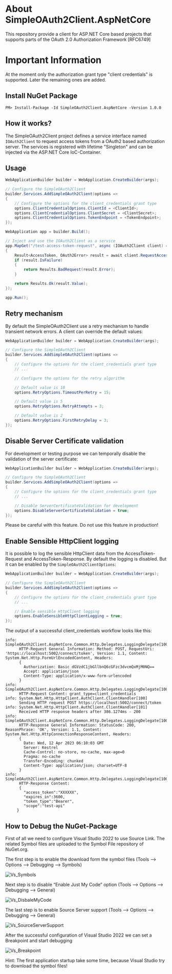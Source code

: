 # About SimpleOAuth2Client.AspNetCore
This repository provide a client for ASP.NET Core based projects that supports parts of the OAuth 2.0 Authorization Framework [RFC6749]

# Important Information
At the moment only the authorization grant type "client credentials" is supported. Later the remaining ones are added.

## Install NuGet Package
    PM> Install-Package -Id SimpleOAuth2Client.AspNetCore -Version 1.0.0

## How it works?
The SimpleOAuth2Client project defines a service interface named `IOAuth2Client` to request access tokens from a OAuth2 based authorization server. The services is registered with lifetime "Singleton" and can be injected via the ASP.NET Core IoC-Container.

## Usage

```csharp
WebApplicationBuilder builder = WebApplication.CreateBuilder(args);

// Configure the SimpleOAuth2Client
builder.Services.AddSimpleOAuth2Client(options =>
{
    // Configure the options for the client_credentials grant type
    options.ClientCredentialOptions.ClientId = <ClientId>;
    options.ClientCredentialOptions.ClientSecret = <ClientSecret>;
    options.ClientCredentialOptions.TokenEndpoint = <TokenEndpoint>;
});

WebApplication app = builder.Build();

// Inject and use the IOAuth2Client as a service
app.MapGet("/test-access-token-request", async (IOAuth2Client client) =>
{
    Result<AccessToken, OAuth2Error> result = await client.RequestAccessToken();
    if (result.IsFailure)
    {
        return Results.BadRequest(result.Error);
    }

    return Results.Ok(result.Value);
});

app.Run();
```

## Retry mechanism

By default the SimpleOAuth2Client use a retry mechanism to handle transient network errors. A client can override the
default values:

```csharp
WebApplicationBuilder builder = WebApplication.CreateBuilder(args);

// Configure the SimpleOAuth2Client
builder.Services.AddSimpleOAuth2Client(options =>
{
    // Configure the options for the client_credentials grant type
    // ...

    // Configure the options for the retry algorithm

    // Default value is 10
    options.RetryOptions.TimeoutPerRetry = 15;

    // Default value is 5
    options.RetryOptions.RetryAttempts = 3;

    // Default value is 2
    options.RetryOptions.FirstRetryDelay = 3;
});
```


## Disable Server Certificate validation

For development or testing purpose we can temporally disable the validation of the server certificate:

```csharp
WebApplicationBuilder builder = WebApplication.CreateBuilder(args);

// Configure the SimpleOAuth2Client
builder.Services.AddSimpleOAuth2Client(options =>
{
    // Configure the options for the client_credentials grant type
    // ...

    // Disable ServerCertificateValidation for development
    options.DisableServerCertificateValidation = true;
});
```

Please be careful with this feature. Do not use this feature in production!

## Enable Sensible HttpClient logging

It is possible to log the sensible HttpClient data from the AccessToken-Request and AccessToken-Response. By default the logging is disabled. But it can be enabled by the `SimpleOAuth2ClientOptions`:

```csharp
WebApplicationBuilder builder = WebApplication.CreateBuilder(args);

// Configure the SimpleOAuth2Client
builder.Services.AddSimpleOAuth2Client(options =>
{
    // Configure the options for the client_credentials grant type
    // ...

    // Enable sensible HttpClient logging
    options.EnableSensibleHttpClientLogging = true;
});
```

The output of a successful client_credentials workflow looks like this:

```
info: SimpleOAuth2Client.AspNetCore.Common.Http.Delegates.LoggingDelegate[1000]
      HTTP-Request General Information: Method: POST, RequestUri: 'https://localhost:5002/connect/token', Version: 1.1, Content: System.Net.Http.FormUrlEncodedContent, Headers:
      {
        Authorization: Basic dGVzdC1jbGllbnQ6cGFzc3dvcmQxMjM0NQ==
        Accept: application/json
        Content-Type: application/x-www-form-urlencoded
      }
info: SimpleOAuth2Client.AspNetCore.Common.Http.Delegates.LoggingDelegate[1000]
      HTTP-Request Content: grant_type=client_credentials
info: System.Net.Http.HttpClient.AuthClient.ClientHandler[100]
      Sending HTTP request POST https://localhost:5002/connect/token
info: System.Net.Http.HttpClient.AuthClient.ClientHandler[101]
      Received HTTP response headers after 386.1274ms - 200
info: SimpleOAuth2Client.AspNetCore.Common.Http.Delegates.LoggingDelegate[1001]
      HTTP-Response General Information: StatusCode: 200, ReasonPhrase: 'OK', Version: 1.1, Content: System.Net.Http.HttpConnectionResponseContent, Headers:
      {
        Date: Wed, 12 Apr 2023 06:10:03 GMT
        Server: Kestrel
        Cache-Control: no-store, no-cache, max-age=0
        Pragma: no-cache
        Transfer-Encoding: chunked
        Content-Type: application/json; charset=UTF-8
      }
info: SimpleOAuth2Client.AspNetCore.Common.Http.Delegates.LoggingDelegate[1001]
      HTTP-Response Content: 
      {
        "access_token":"XXXXXX",
        "expires_in":3600,
        "token_type":"Bearer",
        "scope":"test-api"
     }
```

## How to Debug the NuGet-Package

First of all we need to configure Visual Studio 2022 to use Source Link. The related Symbol files are uploaded to the Symbol File repository of NuGet.org.

The first step is to enable the download form the symbol files (Tools --> Options --> Debugging --> Symbols)

![Vs_Symbols](https://user-images.githubusercontent.com/9673822/228032174-d48ee8d6-5471-4e0c-89ba-8eb33b624ced.PNG)

Next step is to disable “Enable Just My Code” option (Tools --> Options --> Debugging --> General)

![Vs_DisbaleMyCode](https://user-images.githubusercontent.com/9673822/228032829-35795e0d-e400-493b-a98b-23e067cfa310.PNG)

The last step is to enable Source Server support (Tools --> Options --> Debugging --> General)

![Vs_SourceServerSupport](https://user-images.githubusercontent.com/9673822/228033588-822c7184-ec33-4cd4-8c26-5b6b1d2937bd.PNG)

After the successful configuration of Visual Studio 2022 we can set a Breakpoint and start debugging

![Vs_Breakpoint](https://user-images.githubusercontent.com/9673822/228034472-a57d24ac-c071-443d-880a-28bdc99a3a22.PNG)

Hint: The first application startup take some time, because Visual Studio try to download the symbol files!
